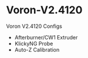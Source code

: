 # Voron-V2.4120
Voron V2.4120 Configs

- Afterburner/CW1 Extruder
- KlickyNG Probe
- Auto-Z Calibration
